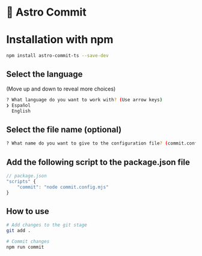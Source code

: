 # 🚀 Astro Commit

# Installation with npm

```bash
npm install astro-commit-ts --save-dev
```

## Select the language

(Move up and down to reveal more choices)

```bash
? What language do you want to work with? (Use arrow keys)
❯ Español
  English
```

## Select the file name (optional)

```bash
? What name do you want to give to the configuration file? (commit.config.mjs)
```

## Add the following script to the package.json file

```javascript
// package.json
"scripts" {
    "commit": "node commit.config.mjs"
}
```

## How to use

```bash
# Add changes to the git stage
git add .

# Commit changes
npm run commit
```
